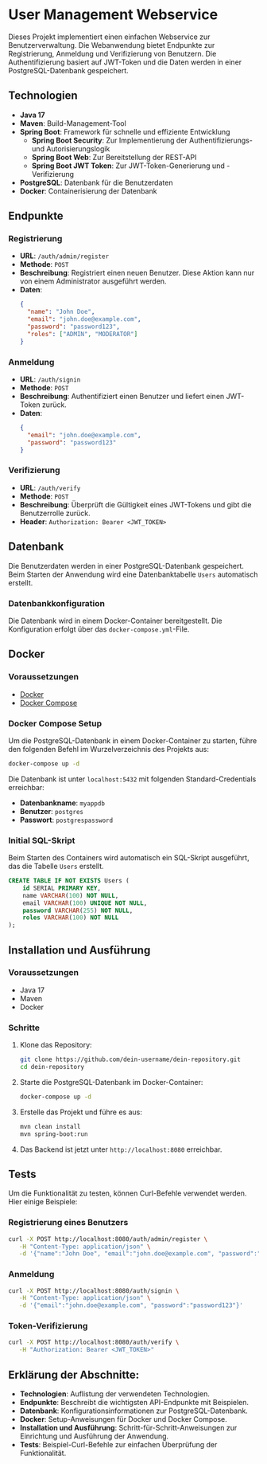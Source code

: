 # User Management Webservice

Dieses Projekt implementiert einen einfachen Webservice zur Benutzerverwaltung. Die Webanwendung bietet Endpunkte zur Registrierung, Anmeldung und Verifizierung von Benutzern. Die Authentifizierung basiert auf JWT-Token und die Daten werden in einer PostgreSQL-Datenbank gespeichert.

## Technologien

- **Java 17**
- **Maven**: Build-Management-Tool
- **Spring Boot**: Framework für schnelle und effiziente Entwicklung
    - **Spring Boot Security**: Zur Implementierung der Authentifizierungs- und Autorisierungslogik
    - **Spring Boot Web**: Zur Bereitstellung der REST-API
    - **Spring Boot JWT Token**: Zur JWT-Token-Generierung und -Verifizierung
- **PostgreSQL**: Datenbank für die Benutzerdaten
- **Docker**: Containerisierung der Datenbank

## Endpunkte

### Registrierung
- **URL**: `/auth/admin/register`
- **Methode**: `POST`
- **Beschreibung**: Registriert einen neuen Benutzer. Diese Aktion kann nur von einem Administrator ausgeführt werden.
- **Daten**:
  ```json
  {
    "name": "John Doe",
    "email": "john.doe@example.com",
    "password": "password123",
    "roles": ["ADMIN", "MODERATOR"]
  }
  ```

### Anmeldung
- **URL**: `/auth/signin`
- **Methode**: `POST`
- **Beschreibung**: Authentifiziert einen Benutzer und liefert einen JWT-Token zurück.
- **Daten**:
  ```json
  {
    "email": "john.doe@example.com",
    "password": "password123"
  }
  ```

### Verifizierung
- **URL**: `/auth/verify`
- **Methode**: `POST`
- **Beschreibung**: Überprüft die Gültigkeit eines JWT-Tokens und gibt die Benutzerrolle zurück.
- **Header**: `Authorization: Bearer <JWT_TOKEN>`

## Datenbank

Die Benutzerdaten werden in einer PostgreSQL-Datenbank gespeichert. Beim Starten der Anwendung wird eine Datenbanktabelle `Users` automatisch erstellt.

### Datenbankkonfiguration

Die Datenbank wird in einem Docker-Container bereitgestellt. Die Konfiguration erfolgt über das `docker-compose.yml`-File.

## Docker

### Voraussetzungen

- [Docker](https://www.docker.com/get-started)
- [Docker Compose](https://docs.docker.com/compose/)

### Docker Compose Setup

Um die PostgreSQL-Datenbank in einem Docker-Container zu starten, führe den folgenden Befehl im Wurzelverzeichnis des Projekts aus:

```bash
docker-compose up -d
```

Die Datenbank ist unter `localhost:5432` mit folgenden Standard-Credentials erreichbar:

- **Datenbankname**: `myappdb`
- **Benutzer**: `postgres`
- **Passwort**: `postgrespassword`

### Initial SQL-Skript

Beim Starten des Containers wird automatisch ein SQL-Skript ausgeführt, das die Tabelle `Users` erstellt.

```sql
CREATE TABLE IF NOT EXISTS Users (
    id SERIAL PRIMARY KEY,
    name VARCHAR(100) NOT NULL,
    email VARCHAR(100) UNIQUE NOT NULL,
    password VARCHAR(255) NOT NULL,
    roles VARCHAR(100) NOT NULL
);
```

## Installation und Ausführung

### Voraussetzungen

- Java 17
- Maven
- Docker

### Schritte

1. Klone das Repository:
   ```bash
   git clone https://github.com/dein-username/dein-repository.git
   cd dein-repository
   ```

2. Starte die PostgreSQL-Datenbank im Docker-Container:
   ```bash
   docker-compose up -d
   ```

3. Erstelle das Projekt und führe es aus:
   ```bash
   mvn clean install
   mvn spring-boot:run
   ```

4. Das Backend ist jetzt unter `http://localhost:8080` erreichbar.

## Tests

Um die Funktionalität zu testen, können Curl-Befehle verwendet werden. Hier einige Beispiele:

### Registrierung eines Benutzers

```bash
curl -X POST http://localhost:8080/auth/admin/register \
   -H "Content-Type: application/json" \
   -d '{"name":"John Doe", "email":"john.doe@example.com", "password":"password123", "roles":["ADMIN"]}'
```

### Anmeldung

```bash
curl -X POST http://localhost:8080/auth/signin \
   -H "Content-Type: application/json" \
   -d '{"email":"john.doe@example.com", "password":"password123"}'
```

### Token-Verifizierung

```bash
curl -X POST http://localhost:8080/auth/verify \
   -H "Authorization: Bearer <JWT_TOKEN>"
```

## Erklärung der Abschnitte:

- **Technologien**: Auflistung der verwendeten Technologien.
- **Endpunkte**: Beschreibt die wichtigsten API-Endpunkte mit Beispielen.
- **Datenbank**: Konfigurationsinformationen zur PostgreSQL-Datenbank.
- **Docker**: Setup-Anweisungen für Docker und Docker Compose.
- **Installation und Ausführung**: Schritt-für-Schritt-Anweisungen zur Einrichtung und Ausführung der Anwendung.
- **Tests**: Beispiel-Curl-Befehle zur einfachen Überprüfung der Funktionalität.

